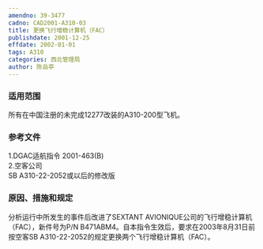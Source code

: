 ```yaml
---
amendno: 39-3477  
cadno: CAD2001-A310-03  
title: 更换飞行增稳计算机（FAC）  
publishdate: 2001-12-25  
effdate: 2002-01-01  
tags: A310  
categories: 西北管理局  
author: 陈岳亭  
---
```

  
### 适用范围  
所有在中国注册的未完成12277改装的A310-200型飞机。  
  
<!--more-->  
### 参考文件  
1.DGAC适航指令 2001-463(B)  
   2.空客公司  
SB A310-22-2052或以后的修改版  
  
### 原因、措施和规定  
分析运行中所发生的事件后改进了SEXTANT AVIONIQUE公司的飞行增稳计算机（FAC），新件号为P/N B471ABM4。自本指令生效后，要求在2003年8月31日前按空客SB A310-22-2052的规定更换两个飞行增稳计算机（FAC）。  
